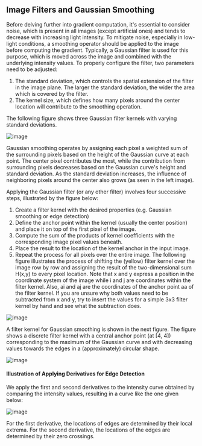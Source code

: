 ## Image Filters and Gaussian Smoothing

Before delving further into gradient computation, it's essential to consider noise, which is present in all images (except artificial ones) and tends to decrease with increasing light intensity. To mitigate noise, especially in low-light conditions, a smoothing operator should be applied to the image before computing the gradient. Typically, a Gaussian filter is used for this purpose, which is moved across the image and combined with the underlying intensity values. To properly configure the filter, two parameters need to be adjusted:

1.	The standard deviation, which controls the spatial extension of the filter in the image plane. The larger the standard deviation, the wider the area which is covered by the filter.
2.	The kernel size, which defines how many pixels around the center location will contribute to the smoothing operation.

The following figure shows three Gaussian filter kernels with varying standard deviations.

![image](https://github.com/user-attachments/assets/cc72c223-e004-46f4-a899-7a8b2f3bb560)


Gaussian smoothing operates by assigning each pixel a weighted sum of the surrounding pixels based on the height of the Gaussian curve at each point. The center pixel contributes the most, while the contribution from surrounding pixels decreases based on the Gaussian curve's height and standard deviation. As the standard deviation increases, the influence of neighboring pixels around the center also grows (as seen in the left image).

Applying the Gaussian filter (or any other filter) involves four successive steps, illustrated by the figure below:

1.	Create a filter kernel with the desired properties (e.g. Gaussian smoothing or edge detection)
2.	Define the anchor point within the kernel (usually the center position) and place it on top of the first pixel of the image.
3.	Compute the sum of the products of kernel coefficients with the corresponding image pixel values beneath.
4.	Place the result to the location of the kernel anchor in the input image.
5.	Repeat the process for all pixels over the entire image.
The following figure illustrates the process of shifting the (yellow) filter kernel over the image row by row and assigning the result of the two-dimensional sum H(x,y) to every pixel location. Note that x and y express a position in the coordinate system of the image while i and j are coordinates within the filter kernel. Also, ai and aj are the coordinates of the anchor point aa of the filter kernel. If you are unsure why both values need to be subtracted from x and y, try to insert the values for a simple 3x3 filter kernel by hand and see what the subtraction does.


![image](https://github.com/user-attachments/assets/34d35116-21ad-410c-8b24-27b4e5dc579a)

A filter kernel for Gaussian smoothing is shown in the next figure. The figure shows a discrete filter kernel with a central anchor point (at [4, 4]) corresponding to the maximum of the Gaussian curve and with decreasing values towards the edges in a (approximately) circular shape.


![image](https://github.com/user-attachments/assets/820a1345-9770-4291-98c4-c505877cbe4d)

#### Illustration of Applying Derivatives for Edge Detection

We apply the first and second derivatives to the intensity curve obtained by comparing the intensity values, resulting in a curve like the one given below:


![image](https://github.com/user-attachments/assets/69320a18-d19a-4a6f-afa6-c8a228478f93)

For the first derivative, the locations of edges are determined by their local extrema. For the second derivative, the locations of the edges are determined by their zero crossings.



